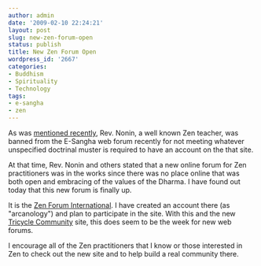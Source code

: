 ```yaml
---
author: admin
date: '2009-02-10 22:24:21'
layout: post
slug: new-zen-forum-open
status: publish
title: New Zen Forum Open
wordpress_id: '2667'
categories:
- Buddhism
- Spirituality
- Technology
tags:
- e-sangha
- zen
---
```

As was <a href="/2009/01/24/rev-nonins-statement-on-his-banning-from-e-sangha/">mentioned recently</a>, Rev. Nonin, a well known Zen teacher, was banned from the E-Sangha web forum recently for not meeting whatever unspecified doctrinal muster is required to have an account on the that site.

At that time, Rev. Nonin and others stated that a new online forum for Zen practitioners was in the works since there was no place online that was both open and embracing of the values of the Dharma. I have found out today that this new forum is finally up.

It is the <a href="http://www.zenforuminternational.org/">Zen Forum International</a>. I have created an account there (as "arcanology") and plan to participate in the site. With this and the new <a href="http://community.tricycle.com/">Tricycle Community</a> site, this does seem to be the week for new web forums.

I encourage all of the Zen practitioners that I know or those interested in Zen to check out the new site and to help build a real community there.
